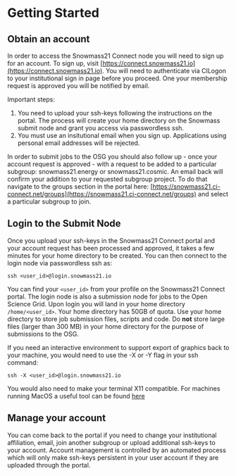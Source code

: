 # Getting Started

## Obtain an account

In order to access the Snowmass21 Connect node you will need to sign up for an account.
To sign up, visit [https://connect.snowmass21.io](https://connect.snowmass21.io). You will need to authenticate via CILogon to your institutional sign in page 
before you proceed. One your membership request is approved you will be notified by email. 

Important steps:

1. You need to upload your ssh-keys following the instructions on the portal. The process will 
create your home directory on the Snowmass submit node and grant you access via passwordless ssh.
2. You must use an insitutional email when you sign up. Applications using personal email addresses will be rejected. 

In order to submit jobs to the OSG you should also follow up - once your account request is approved - with a request to be added to a particular 
subgroup: snowmass21.energy or snowmass21.cosmic. An email back will confirm your addition to your requested subgroup project. To do that navigate to the groups 
section in the portal here: [https://snowmass21.ci-connect.net/groups](https://snowmass21.ci-connect.net/groups) and select a particular subgroup to join.

## Login to the Submit Node

Once you upload your ssh-keys in the Snowmass21 Connect portal and your account request has been processed and approved, it takes a few minutes for your home directory 
to be created. You can then connect to the login node via passwordless ssh as:

`ssh <user_id>@login.snowmass21.io` 

You can find your `<user_id>` from your profile on the Snowmass21 Connect portal. The login node is also a submission node for 
jobs to the Open Science Grid. Upon login you will land in your home directory `/home/<user_id>`. Your home 
directory has 50GB of quota. Use your home directory to store job submission files, scripts and code. Do **not** store large files 
(larger than 300 MB) in your home directory for the purpose of submissions to the OSG.

If you need an interactive environment to support export of graphics back to your machine, you would need to use the -X or -Y flag in your ssh command:

`ssh -X <user_id>@login.snowmass21.io` 

You would also need to make your terminal X11 compatible. For machines running MacOS a useful tool can be found [here](https://www.xquartz.org/)

## Manage your account

You can come back to the portal if you need to change your institutional affiliation, email, join another subgroup or upload additional ssh-keys to your account. Account management is 
controlled by an automated process which will only make ssh-keys persistent in your user account if they are uploaded through the portal. 
